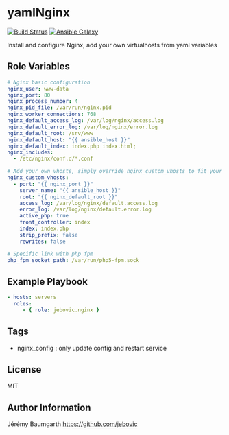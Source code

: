 yamlNginx
=====

[![Build Status](https://travis-ci.org/jebovic/ansible-nginx.svg?branch=master)](https://travis-ci.org/jebovic/ansible-nginx) [![Ansible Galaxy](https://img.shields.io/badge/galaxy-jebovic.nginx-blue.svg?style=flat)](https://galaxy.ansible.com/jebovic/nginx)

Install and configure Nginx, add your own virtualhosts from yaml variables

Role Variables
--------------

```yaml
# Nginx basic configuration
nginx_user: www-data
nginx_port: 80
nginx_process_number: 4
nginx_pid_file: /var/run/nginx.pid
nginx_worker_connections: 768
nginx_default_access_log: /var/log/nginx/access.log
nginx_default_error_log: /var/log/nginx/error.log
nginx_default_root: /srv/www
nginx_default_host: "{{ ansible_host }}"
nginx_default_index: index.php index.html;
nginx_includes:
  - /etc/nginx/conf.d/*.conf

# Add your own vhosts, simply override nginx_custom_vhosts to fit your needs
nginx_custom_vhosts:
  - port: "{{ nginx_port }}"
    server_name: "{{ ansible_host }}"
    root: "{{ nginx_default_root }}"
    access_log: /var/log/nginx/default.access.log
    error_log: /var/log/nginx/default.error.log
    active_php: true
    front_controller: index
    index: index.php
    strip_prefix: false
    rewrites: false

# Specific link with php fpm
php_fpm_socket_path: /var/run/php5-fpm.sock
```

Example Playbook
----------------

```yaml
- hosts: servers
  roles:
     - { role: jebovic.nginx }
```

Tags
----

* nginx_config : only update config and restart service

License
-------

MIT

Author Information
------------------

Jérémy Baumgarth https://github.com/jebovic
